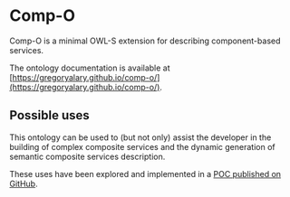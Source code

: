 # Comp-O

Comp-O is a minimal OWL-S extension for describing component-based services.

The ontology documentation is available at [https://gregoryalary.github.io/comp-o/](https://gregoryalary.github.io/comp-o/).

## Possible uses

This ontology can be used to (but not only) assist the developer in the building of complex composite services and the dynamic generation of semantic composite services description.

These uses have been explored and implemented in a [POC published on GitHub](https://github.com/gregoryalary/comp-o-poc).
